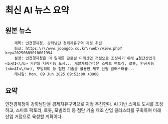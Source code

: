 # 최신 AI 뉴스 요약

## 원본 뉴스
		제목: 인천경제청, 강화남단 경제자유구역 지정 추진
		링크: https:\/\/www.joongdo.co.kr\/web\/view.php?key=20250609010001994
		설명: 인천경제청은 이 일대를 글로벌 미래산업 거점으로 조성하기 위해 ▲첨단산업과 <b>AI<\/b> 기반의 지속가능 도시... 개발계획(안)은 스마트 팩토리, 로봇, 인공지능(<b>AI<\/b>), 모빌리티 등 첨단 기술을 활용한 제조 산업 클러스터를... 
		게시일: Mon, 09 Jun 2025 09:52:00 +0900


## 요약
인천경제청이 강화남단을 경제자유구역으로 지정 추진한다. AI 기반 스마트 도시를 조성하고, 스마트 팩토리, 로봇, 모빌리티 등 첨단 기술 제조 산업 클러스터를 구축하여 미래 산업 거점으로 육성할 계획이다.
